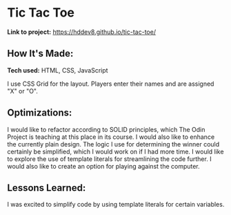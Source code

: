 # Tic Tac Toe

**Link to project:** https://hddev8.github.io/tic-tac-toe/

## How It's Made:

**Tech used:** HTML, CSS, JavaScript

I use CSS Grid for the layout. Players enter their names and are assigned "X" or "O". 

## Optimizations:

I would like to refactor according to SOLID principles, which The Odin Project is teaching at this place in its course. I would also like to enhance the currently plain design. The logic I use for determining the winner could certainly be simplified, which I would work on if I had more time. I would like to explore the use of template literals for streamlining the code further. I would also like to create an option for playing against the computer. 

## Lessons Learned:

I was excited to simplify code by using template literals for certain variables.

